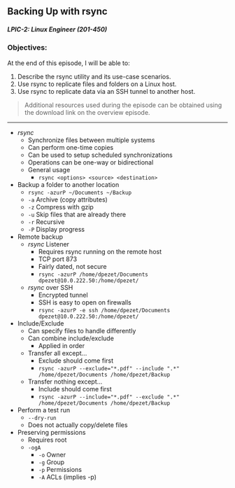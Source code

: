 ## Backing Up with rsync  
##### LPIC-2: Linux Engineer (201-450)  

### Objectives:  

At the end of this episode, I will be able to:  

1. Describe the rsync utility and its use-case scenarios.
2. Use rsync to replicate files and folders on a Linux host.
3. Use rsync to replicate data via an SSH tunnel to another host.

>Additional resources used during the episode can be obtained using the download link on the overview episode.  

-----------------------------------------------------------

* *rsync*
	+ Synchronize files between multiple systems
	+ Can perform one-time copies
	+ Can be used to setup scheduled synchronizations
	+ Operations can be one-way or bidirectional
	+ General usage
		- `rsync <options> <source> <destination>`
* Backup a folder to another location
	+ `rsync -azurP ~/Documents ~/Backup`
	+ `-a` Archive (copy attributes)
	+ `-z` Compress with gzip
	+ `-u` Skip files that are already there
	+ `-r` Recursive
	+ `-P` Display progress
* Remote backup
	+ *rsync* Listener
		- Requires rsync running on the remote host
		- TCP port 873
		- Fairly dated, not secure
		- `rsync -azurP /home/dpezet/Documents dpezet@10.0.222.50:/home/dpezet/`
	+ *rsync* over SSH
		- Encrypted tunnel
		- SSH is easy to open on firewalls
		- `rsync -azurP -e ssh /home/dpezet/Documents dpezet@10.0.222.50:/home/dpezet/`
* Include/Exclude
	+ Can specify files to handle differently
	+ Can combine include/exclude
		- Applied in order
	+ Transfer all except...
		- Exclude should come first
		- `rsync -azurP --exclude="*.pdf" --include ".*" /home/dpezet/Documents /home/dpezet/Backup`
	+ Transfer nothing except...
		- Include should come first
		- `rsync -azurP --include="*.pdf" --exclude ".*" /home/dpezet/Documents /home/dpezet/Backup`
* Perform a test run
	+ `--dry-run`
	+ Does not actually copy/delete files
* Preserving permissions 
	+ Requires root
	+ `-ogA`
		- `-o` Owner
		- `-g` Group
		- `-p` Permissions
		- `-A` ACLs (implies -p)

